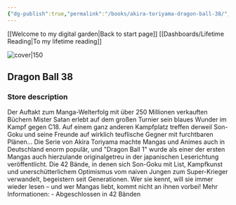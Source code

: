 ```yaml
---
{"dg-publish":true,"permalink":"/books/akira-toriyama-dragon-ball-38/","title":"\"Dragon Ball 38\"","tags":["manga","Fantasy"]}
---
```


[[Welcome to my digital garden\|Back to start page]]
[[Dashboards/Lifetime Reading\|To my lifetime reading]]

![cover|150](http://books.google.com/books/content?id=f8R2DwAAQBAJ&printsec=frontcover&img=1&zoom=1&edge=curl&source=gbs_api)

## Dragon Ball 38

### Store description

Der Auftakt zum Manga-Welterfolg mit über 250 Millionen verkauften Büchern Mister Satan erlebt auf dem großen Turnier sein blaues Wunder im Kampf gegen C18. Auf einem ganz anderen Kampfplatz treffen derweil Son-Goku und seine Freunde auf wirklich teuflische Gegner mit furchtbaren Plänen... Die Serie von Akira Toriyama machte Mangas und Animes auch in Deutschland enorm populär, und "Dragon Ball 1" wurde als einer der ersten Mangas auch hierzulande originalgetreu in der japanischen Leserichtung veröffentlicht. Die 42 Bände, in denen sich Son-Goku mit List, Kampfkunst und unerschütterlichem Optimismus vom naiven Jungen zum Super-Krieger verwandelt, begeistern seit Generationen. Wer sie kennt, will sie immer wieder lesen – und wer Mangas liebt, kommt nicht an ihnen vorbei! Mehr Informationen: - Abgeschlossen in 42 Bänden
```